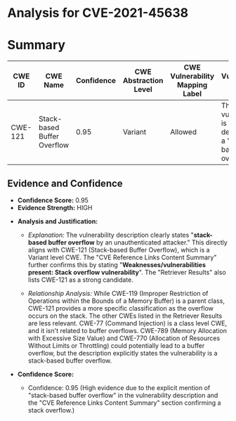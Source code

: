 # Analysis for CVE-2021-45638

# Summary
| CWE ID | CWE Name | Confidence | CWE Abstraction Level | CWE Vulnerability Mapping Label | CWE-Vulnerability Mapping Notes |
|---|---|---|---|---|---|
| CWE-121 | Stack-based Buffer Overflow | 0.95 | Variant | Allowed | The vulnerability is explicitly described as a "stack-based buffer overflow." |

## Evidence and Confidence

*   **Confidence Score:** 0.95
*   **Evidence Strength:** HIGH

- **Analysis and Justification:**
  - *Explanation:* The vulnerability description clearly states "**stack-based buffer overflow** by an unauthenticated attacker." This directly aligns with CWE-121 (Stack-based Buffer Overflow), which is a Variant level CWE. The "CVE Reference Links Content Summary" further confirms this by stating "**Weaknesses/vulnerabilities present: Stack overflow vulnerability**". The "Retriever Results" also lists CWE-121 as a strong candidate.

  - *Relationship Analysis:* While CWE-119 (Improper Restriction of Operations within the Bounds of a Memory Buffer) is a parent class, CWE-121 provides a more specific classification as the overflow occurs on the stack. The other CWEs listed in the Retriever Results are less relevant. CWE-77 (Command Injection) is a class level CWE, and it isn't related to buffer overflows. CWE-789 (Memory Allocation with Excessive Size Value) and CWE-770 (Allocation of Resources Without Limits or Throttling) could potentially lead to a buffer overflow, but the description explicitly states the vulnerability is a stack-based buffer overflow.

- **Confidence Score:**
  - Confidence: 0.95 (High evidence due to the explicit mention of "stack-based buffer overflow" in the vulnerability description and the "CVE Reference Links Content Summary" section confirming a stack overflow.)